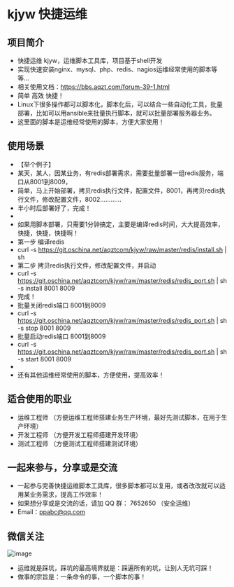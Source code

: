 # kjyw 快捷运维


## 项目简介
- 快捷运维 kjyw，运维脚本工具库，项目基于shell开发
- 实现快速安装nginx、mysql、php、redis、nagios运维经常使用的脚本等等... 
- 相关使用文档：https://bbs.aqzt.com/forum-39-1.html
- 简单 高效 快捷！
- Linux下很多操作都可以脚本化，脚本化后，可以结合一些自动化工具，批量部署，比如可以用ansible来批量执行脚本，就可以批量部署服务器业务。
- 这里面的脚本是运维经常使用的脚本，方便大家使用！


## 使用场景
- 【举个例子】
- 某天，某人，因某业务，有redis部署需求，需要批量部署一组redis服务，端口从8001到8009，
- 简单，马上开始部署，拷贝redis执行文件，配置文件，8001，再拷贝redis执行文件，修改配置文件，8002…………
- 半小时后部署好了，完成！
- 
- 如果用脚本部署，只需要1分钟搞定，主要是编译redis时间，大大提高效率，快捷，快捷，快捷啊！
- 第一步 编译redis
- curl -s https://git.oschina.net/aqztcom/kjyw/raw/master/redis/install.sh | sh
- 第二步 拷贝redis执行文件，修改配置文件，并启动
- curl -s https://git.oschina.net/aqztcom/kjyw/raw/master/redis/redis_port.sh | sh -s  install 8001 8009
- 完成！
- 批量关闭redis端口 8001到8009
- curl -s https://git.oschina.net/aqztcom/kjyw/raw/master/redis/redis_port.sh  | sh -s  stop 8001 8009
- 批量启动redis端口 8001到8009
- curl -s https://git.oschina.net/aqztcom/kjyw/raw/master/redis/redis_port.sh  | sh -s  start 8001 8009
- 
- 还有其他运维经常使用的脚本，方便使用，提高效率！

## 适合使用的职业
- 运维工程师  （方便运维工程师搭建业务生产环境，最好先测试脚本，在用于生产环境）
- 开发工程师  （方便开发工程师搭建开发环境）
- 测试工程师  （方便测试工程师搭建测试环境）


## 一起来参与，分享或是交流
- 一起参与完善快捷运维脚本工具库，很多脚本都可以复用，或者改改就可以适用某业务需求，提高工作效率！
- 如果想分享或是交流的话，请加 QQ 群： 7652650 （安全运维）
- Email：ppabc@qq.com


## 微信关注

![image](https://git.oschina.net/aqztcom/kjyw/raw/master/images/aqzt.jpg)

- 运维就是踩坑，踩坑的最高境界就是：踩遍所有的坑，让别人无坑可踩！
- 做事的宗旨是：一条命令的事，一个脚本的事！

